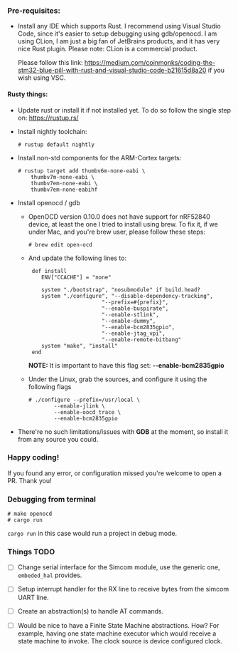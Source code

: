 ### Pre-requisites:
 * Install any IDE which supports Rust. I recommend using Visual Studio Code,
   since it's easier to setup debugging using gdb/openocd. I am using CLion,
   I am just a big fan of JetBrains products, and it has very nice Rust plugin.
   Please note: CLion is a commercial product.

   Please follow this link: https://medium.com/coinmonks/coding-the-stm32-blue-pill-with-rust-and-visual-studio-code-b21615d8a20 if you wish using VSC.

#### Rusty things:
  * Update rust or install it if not installed yet. To do so follow the single step on: https://rustup.rs/
  * Install nightly toolchain:
    ```
    # rustup default nightly
    ```
    
  * Install non-std components for the ARM-Cortex targets:
    ````
    # rustup target add thumbv6m-none-eabi \
        thumbv7m-none-eabi \
        thumbv7em-none-eabi \
        thumbv7em-none-eabihf
    ````

 * Install openocd / gdb
    - OpenOCD version 0.10.0 does not have support for nRF52840 device, at least the one I tried to install using brew.
     To fix it, if we under Mac, and you're brew user, please follow these steps:
        ```
        # brew edit open-ocd
        ```
    - And update the following lines to:
        ```
         def install
            ENV["CCACHE"] = "none"
    
            system "./bootstrap", "nosubmodule" if build.head?
            system "./configure", "--disable-dependency-tracking",
                               "--prefix=#{prefix}",
                               "--enable-buspirate",
                               "--enable-stlink",
                               "--enable-dummy",
                               "--enable-bcm2835gpio",
                               "--enable-jtag_vpi",
                               "--enable-remote-bitbang"
            system "make", "install"
         end
        ```
        **NOTE:** It is important to have this flag set: **--enable-bcm2835gpio**

    - Under the Linux, grab the sources, and configure it using the following flags
        ```
        # ./configure --prefix=/usr/local \
                --enable-jlink \
                --enable-oocd_trace \
                --enable-bcm2835gpio
        ```


 * There're no such limitations/issues with **GDB** at the moment, so install it from any source you could.

### Happy coding!

If you found any error, or configuration missed you're welcome to open a PR. Thank you!

### Debugging from terminal

```
# make openocd
# cargo run
```

`cargo run` in this case would run a project in debug mode.

### Things TODO

- [ ] Change serial interface for the Simcom module, use the generic one, `embeded_hal` provides.
- [ ] Setup interrupt handler for the RX line to receive bytes from the simcom UART line.
- [ ] Create an abstraction(s) to handle AT commands.
- [ ] Would be nice to have a Finite State Machine abstractions.
      How? For example, having one state machine executor which would receive
      a state machine to invoke. The clock source is device configured clock.

